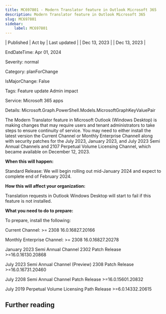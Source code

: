 ```yaml
---
title: MC697801 - Modern Translator feature in Outlook Microsoft 365
description: Modern Translator feature in Outlook Microsoft 365
slug: MC697801
sidebar:
    label: MC697801
---
```



| Published | Act by | Last updated |
| Dec 13, 2023 |  | Dec 13, 2023 |

EndDateTime: Apr 01, 2024

Severity: normal

Category: planForChange

IsMajorChange: False

Tags: Feature update Admin impact

Service: Microsoft 365 apps

Details: Microsoft.Graph.PowerShell.Models.MicrosoftGraphKeyValuePair

<p>The Modern Translator feature in Microsoft Outlook (Windows Desktop) is making changes that may require users and tenant administrators to take steps to ensure continuity of service. You may need to either install the latest version the Current Channel or Monthly Enterprise Channell along with security patches for the July 2023, January 2023, and July 2023 Semi Annual Channels and 2107 Perpetual Volume Licensing Channel, which became available on December 12, 2023.&nbsp;</p><p><b>When this will happen:</b></p><p>Standard Release: We will begin rolling out mid-January 2024 and expect to complete end of February&nbsp;2024.</p><p><b>How this will affect your organization:</b></p><p>Translation requests in Outlook Windows Desktop will start to fail if this feature is not installed.</p><p><b>What you need to do to prepare:</b></p><p>To prepare, install the following:</p><p>Current Channel: &gt;= 2308 16.0.16827.20166</p><p>Monthly Enterprise Channel: &gt;= 2308 16.0.16827.20278</p><p>January 2023 Semi Annual Channel 2302 Patch Release &gt;=16.0.16130.20868</p><p>July 2023 Semi Annual Channel (Preview) 2308 Patch Release &gt;=16.0.16731.20460</p><p>July 2208 Semi Annual Channel Patch Release &gt;=16.0.15601.20832</p><p>July 2019 Perpetual Volume Licensing Path Release &gt;=6.0.14332.20615</p>

## Further reading
